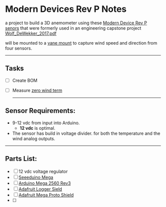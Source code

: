 # Modern Devices Rev P Notes

a project to build a 3D anemometer using these [Modern Device Rev P senors](https://moderndevice.com/product/wind-sensor-rev-p/) that were formerly used in an engineering capstone project [Wolf_DeWekker_2017.pdf](https://github.com/DeWekker-Lab/ModernDevices-RevP/blob/master/Wolf_DeWekker_2017.pdf)

will be mounted to a [vane mount](https://kestrelmeters.com/products/kestrel-rotating-vane-mount-carry-case-for-5000-series-1) to capture wind speed and direction from four sensors.

* * *

## Tasks
- [ ] Create BOM
- [ ] Measure [zero wind term](https://moderndevice.com/uncategorized/calibrating-rev-p-wind-sensor-new-regression/?preview=true)


  * * *

## Sensor Requirements:
- 9-12 vdc from input into Arduino.
  - **12 vdc** is optimal.
- The sensor has build in voltage divider. for both the temperature and the wind analog outputs.

* * *

## Parts List:
- [ ] 12 vdc voltage regulator
- [ ] [Seeeduino Mega](https://wiki.seeedstudio.com/Seeeduino_Mega/)
- [ ] [Arduino Mega 2560 Rev3](https://store.arduino.cc/usa/mega-2560-r3)
- [ ] [Adafruit Logger Sield](https://learn.adafruit.com/adafruit-data-logger-shield/overview)
- [ ] [Adafruit Mega Proto Shield](https://www.adafruit.com/product/192)
- [ ]
